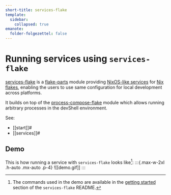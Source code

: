 ```yaml
---
short-title: services-flake
template:
  sidebar:
    collapsed: true
emanote:
  folder-folgezettel: false
---
```


# Running services using `services-flake`

[services-flake][gh] is a [flake-parts](https://flake.parts/) module providing [NixOS-like services](https://github.com/NixOS/nixpkgs/tree/master/nixos/modules/services) for [Nix flakes](https://nixos.asia/en/flakes), enabling the users to use same configuration for local development across platforms.

It builds on top of the [process-compose-flake](https://community.flake.parts/process-compose-flake) module which allows running arbitrary processes in the devShell environment.

See:
- [[start]]#
- [[services]]#

## Demo

This is how running a service with `services-flake` looks like[^demo]:
:::{.max-w-2xl .h-auto .mx-auto .p-4}
![[demo.gif]]
:::

[^demo]: The commands used in the demo are available in the [getting started](https://github.com/juspay/services-flake#getting-started) section of the `services-flake` README.

[gh]: https://github.com/juspay/services-flake

